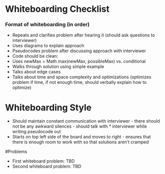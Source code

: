 # Whiteboarding Checklist

### Format of whiteboarding (in order)

* Repeats and clarifies problem after hearing it (should ask questions to interviewer)
* Uses diagrams to explain approach
* Pseudocodes problem after discussing approach with interviewer
* Code should be clean:
* Uses newMax = Math.max(newMax, possibleMax) vs. conditional
* Walks through solution using simple example
* Talks about edge cases
* Talks about time and space complexity and optimizations (optimizes problem if time, if not enough time, should verbally explain how to optimize)



# Whiteboarding Style

* Should maintain constant communication with interviewer - there should not be any awkward silences - should talk with * interviewer while writing pseudocode out 
* Starts on top left side of the board and moves to right - ensures that there is enough room to work with so that solutions aren’t cramped 

#Problems

* First whiteboard problem: TBD
* Second whiteboard problem: TBD	



